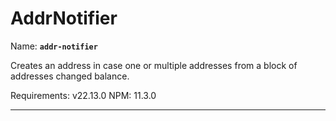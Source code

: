 # AddrNotifier

Name: **`addr-notifier`**

Creates an address in case one or multiple addresses from a block of addresses changed balance.

Requirements: v22.13.0
NPM: 11.3.0

---
